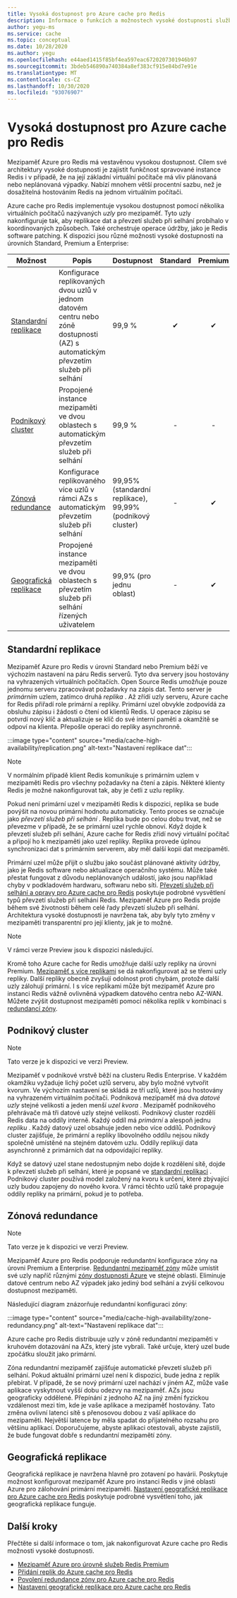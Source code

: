 ```yaml
---
title: Vysoká dostupnost pro Azure cache pro Redis
description: Informace o funkcích a možnostech vysoké dostupnosti služby Azure cache pro Redis
author: yegu-ms
ms.service: cache
ms.topic: conceptual
ms.date: 10/28/2020
ms.author: yegu
ms.openlocfilehash: e44aed1415f85bf4ea597eac6720207301946b97
ms.sourcegitcommit: 3bdeb546890a740384a8ef383cf915e84bd7e91e
ms.translationtype: MT
ms.contentlocale: cs-CZ
ms.lasthandoff: 10/30/2020
ms.locfileid: "93076907"
---
```

# <a name="high-availability-for-azure-cache-for-redis"></a>Vysoká dostupnost pro Azure cache pro Redis

Mezipaměť Azure pro Redis má vestavěnou vysokou dostupnost. Cílem své architektury vysoké dostupnosti je zajistit funkčnost spravované instance Redis i v případě, že na její základní virtuální počítače má vliv plánovaná nebo neplánovaná výpadky. Nabízí mnohem větší procentní sazbu, než je dosažitelná hostováním Redis na jednom virtuálním počítači.

Azure cache pro Redis implementuje vysokou dostupnost pomocí několika virtuálních počítačů nazývaných *uzly* pro mezipaměť. Tyto uzly nakonfiguruje tak, aby replikace dat a převzetí služeb při selhání probíhalo v koordinovaných způsobech. Také orchestruje operace údržby, jako je Redis software patching. K dispozici jsou různé možnosti vysoké dostupnosti na úrovních Standard, Premium a Enterprise:

| Možnost | Popis | Dostupnost | Standard | Premium | Enterprise |
| ------------------- | ------- | ------- | :------: | :---: | :---: |
| [Standardní replikace](#standard-replication)| Konfigurace replikovaných dvou uzlů v jednom datovém centru nebo zóně dostupnosti (AZ) s automatickým převzetím služeb při selhání | 99,9 % |✔|✔|-|
| [Podnikový cluster](#enterprise-cluster) | Propojené instance mezipaměti ve dvou oblastech s automatickým převzetím služeb při selhání | 99,9 % |-|-|✔|
| [Zónová redundance](#zone-redundancy) | Konfigurace replikovaného více uzlů v rámci AZs s automatickým převzetím služeb při selhání | 99,95% (standardní replikace), 99,99% (podnikový cluster) |-|✔|✔|
| [Geografická replikace](#geo-replication) | Propojené instance mezipaměti ve dvou oblastech s převzetím služeb při selhání řízených uživatelem | 99,9% (pro jednu oblast) |-|✔|-|

## <a name="standard-replication"></a>Standardní replikace

Mezipaměť Azure pro Redis v úrovni Standard nebo Premium běží ve výchozím nastavení na páru Redis serverů. Tyto dva servery jsou hostovány na vyhrazených virtuálních počítačích. Open Source Redis umožňuje pouze jednomu serveru zpracovávat požadavky na zápis dat. Tento server je *primárním* uzlem, zatímco druhá *replika* . Až zřídí uzly serveru, Azure cache for Redis přiřadí role primární a repliky. Primární uzel obvykle zodpovídá za obsluhu zápisu i žádosti o čtení od klientů Redis. U operace zápisu se potvrdí nový klíč a aktualizuje se klíč do své interní paměti a okamžitě se odpoví na klienta. Přepošle operaci do repliky asynchronně.

:::image type="content" source="media/cache-high-availability/replication.png" alt-text="Nastavení replikace dat":::
   
>[!NOTE]
>V normálním případě klient Redis komunikuje s primárním uzlem v mezipaměti Redis pro všechny požadavky na čtení a zápis. Některé klienty Redis je možné nakonfigurovat tak, aby je četli z uzlu repliky.
>
>

Pokud není primární uzel v mezipaměti Redis k dispozici, replika se bude povýšit na novou primární hodnotu automaticky. Tento proces se označuje jako *převzetí služeb při selhání* . Replika bude po celou dobu trvat, než se převezme v případě, že se primární uzel rychle obnoví. Když dojde k převzetí služeb při selhání, Azure cache for Redis zřídí nový virtuální počítač a připojí ho k mezipaměti jako uzel repliky. Replika provede úplnou synchronizaci dat s primárním serverem, aby měl další kopii dat mezipaměti.

Primární uzel může přijít o službu jako součást plánované aktivity údržby, jako je Redis software nebo aktualizace operačního systému. Může také přestat fungovat z důvodu neplánovaných událostí, jako jsou například chyby v podkladovém hardwaru, softwaru nebo síti. [Převzetí služeb při selhání a opravy pro Azure cache pro Redis](cache-failover.md) poskytuje podrobné vysvětlení typů převzetí služeb při selhání Redis. Mezipaměť Azure pro Redis projde během své životnosti během celé řady převzetí služeb při selhání. Architektura vysoké dostupnosti je navržena tak, aby byly tyto změny v mezipaměti transparentní pro její klienty, jak je to možné.

>[!NOTE]
>V rámci verze Preview jsou k dispozici následující.
>
>

Kromě toho Azure cache for Redis umožňuje další uzly repliky na úrovni Premium. [Mezipaměť s více replikami](cache-how-to-multi-replicas.md) se dá nakonfigurovat až se třemi uzly repliky. Další repliky obecně zvyšují odolnost proti chybám, protože další uzly zálohují primární. I s více replikami může být mezipaměť Azure pro instanci Redis vážně ovlivněná výpadkem datového centra nebo AZ-WAN. Můžete zvýšit dostupnost mezipaměti pomocí několika replik v kombinaci s [redundancí zóny](#zone-redundancy).

## <a name="enterprise-cluster"></a>Podnikový cluster

>[!NOTE]
>Tato verze je k dispozici ve verzi Preview.
>
>

Mezipaměť v podnikové vrstvě běží na clusteru Redis Enterprise. V každém okamžiku vyžaduje lichý počet uzlů serveru, aby bylo možné vytvořit kvorum. Ve výchozím nastavení se skládá ze tří uzlů, které jsou hostovány na vyhrazeném virtuálním počítači. Podniková mezipaměť má dva *datové uzly* stejné velikosti a jeden menší *uzel kvora* . Mezipaměť podnikového přehrávače má tři datové uzly stejné velikosti. Podnikový cluster rozdělí Redis data na oddíly interně. Každý oddíl má *primární* a alespoň jednu *repliku* . Každý datový uzel obsahuje jeden nebo více oddílů. Podnikový cluster zajišťuje, že primární a repliky libovolného oddílu nejsou nikdy společně umístěné na stejném datovém uzlu. Oddíly replikují data asynchronně z primárních dat na odpovídající repliky.

Když se datový uzel stane nedostupným nebo dojde k rozdělení sítě, dojde k převzetí služeb při selhání, které je popsané ve [standardní replikaci](#standard-replication) . Podnikový cluster používá model založený na kvoru k určení, které zbývající uzly budou zapojeny do nového kvora. V rámci těchto uzlů také propaguje oddíly repliky na primární, pokud je to potřeba.

## <a name="zone-redundancy"></a>Zónová redundance

>[!NOTE]
>Tato verze je k dispozici ve verzi Preview.
>
>

Mezipaměť Azure pro Redis podporuje redundantní konfigurace zóny na úrovni Premium a Enterprise. [Redundantní mezipaměť zóny](cache-how-to-zone-redundancy.md) může umístit své uzly napříč různými [zóny dostupnosti Azure](../availability-zones/az-overview.md) ve stejné oblasti. Eliminuje datové centrum nebo AZ výpadek jako jediný bod selhání a zvýší celkovou dostupnost mezipaměti.

Následující diagram znázorňuje redundantní konfiguraci zóny:

:::image type="content" source="media/cache-high-availability/zone-redundancy.png" alt-text="Nastavení replikace dat":::
   
Azure cache pro Redis distribuuje uzly v zóně redundantní mezipaměti v kruhovém dotazování na AZs, který jste vybrali. Také určuje, který uzel bude zpočátku sloužit jako primární.

Zóna redundantní mezipaměť zajišťuje automatické převzetí služeb při selhání. Pokud aktuální primární uzel není k dispozici, bude jedna z replik přebírat. V případě, že se nový primární uzel nachází v jiném AZ, může vaše aplikace vyskytnout vyšší dobu odezvy na mezipaměť. AZs jsou geograficky oddělené. Přepínání z jednoho AZ na jiný změní fyzickou vzdálenost mezi tím, kde je vaše aplikace a mezipaměť hostovány. Tato změna ovlivní latenci sítě s přenosovou dobou z vaší aplikace do mezipaměti. Největší latence by měla spadat do přijatelného rozsahu pro většinu aplikací. Doporučujeme, abyste aplikaci otestovali, abyste zajistili, že bude fungovat dobře s redundantní mezipamětí zóny.

## <a name="geo-replication"></a>Geografická replikace

Geografická replikace je navržena hlavně pro zotavení po havárii. Poskytuje možnost konfigurovat mezipaměť Azure pro instanci Redis v jiné oblasti Azure pro zálohování primární mezipaměti. [Nastavení geografické replikace pro Azure cache pro Redis](cache-how-to-geo-replication.md) poskytuje podrobné vysvětlení toho, jak geografická replikace funguje.

## <a name="next-steps"></a>Další kroky

Přečtěte si další informace o tom, jak nakonfigurovat Azure cache pro Redis možnosti vysoké dostupnosti.

* [Mezipaměť Azure pro úrovně služeb Redis Premium](cache-overview.md#service-tiers)
* [Přidání replik do Azure cache pro Redis](cache-how-to-multi-replicas.md)
* [Povolení redundance zóny pro Azure cache pro Redis](cache-how-to-zone-redundancy.md)
* [Nastavení geografické replikace pro Azure cache pro Redis](cache-how-to-geo-replication.md)